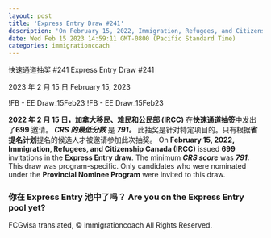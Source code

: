 ```yaml
---
layout: post
title: 'Express Entry Draw #241'
description: 'On February 15, 2022, Immigration, Refugees, and Citizenship Canada (IRCC) issued 699 invitations in the Express Entry draw. The minimum CRS score was 791. This draw was program-specific. Only candidates who were nominated under the Provincial Nominee Program were invited to this draw. Are you on the Express Entry pool yet? FIND OUT IF YOU RE ELIGIBLE BY ATTENDING…'
date: Wed Feb 15 2023 14:59:11 GMT-0800 (Pacific Standard Time)
categories: immigrationcoach
---
```


快速通道抽奖 #241	Express Entry Draw #241
	
2023 年 2 月 15 日	February 15, 2023
	
!FB - EE Draw_15Feb23	!FB - EE Draw_15Feb23
	
**2022 年 2 月 15 日，加拿大移民、难民和公民部 (IRCC)** 在**快速通道抽签**中发出了**699** 邀请。 _**CRS 的最低分数**_ 是 _**791。**_ 此抽奖是针对特定项目的。只有根据**省提名计划**提名的候选人才被邀请参加此次抽奖。	On **February 15, 2022, Immigration, Refugees, and Citizenship Canada (IRCC)** issued **699** invitations in the **Express Entry draw**. The minimum _**CRS score**_ was _**791.**_ This draw was program-specific. Only candidates who were nominated under the **Provincial Nominee Program** were invited to this draw.
	
### 你在 Express Entry 池中了吗？	Are you on the Express Entry pool yet?
	

FCGvisa translated, © immigrationcoach All Rights Reserved.

